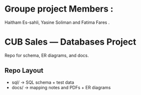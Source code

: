 # Groupe project Members :

Haitham Es-sahli, Yasine Soliman and Fatima Fares .

# CUB Sales — Databases Project

Repo for schema, ER diagrams, and docs.

## Repo Layout

- sql/ → SQL schema + test data
- docs/ → mapping notes and PDFs + ER diagrams


